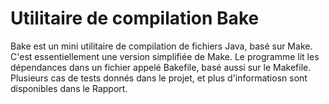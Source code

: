 # Utilitaire de compilation Bake

Bake est un mini utilitaire de compilation de fichiers Java, basé sur Make. C'est essentiellement une version simplifiée de Make. Le programme lit les dépendances dans un fichier appelé Bakefile, basé aussi sur le Makefile. Plusieurs cas de tests donnés dans le projet, et plus d'informatiosn sont disponibles dans le Rapport.
